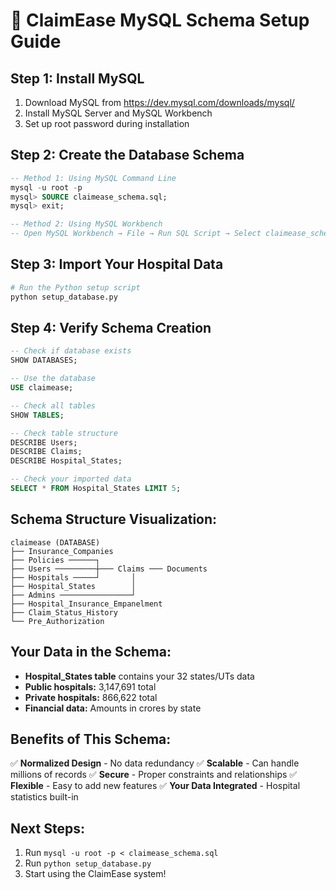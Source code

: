 # 🏥 ClaimEase MySQL Schema Setup Guide

## Step 1: Install MySQL
1. Download MySQL from https://dev.mysql.com/downloads/mysql/
2. Install MySQL Server and MySQL Workbench
3. Set up root password during installation

## Step 2: Create the Database Schema
```sql
-- Method 1: Using MySQL Command Line
mysql -u root -p
mysql> SOURCE claimease_schema.sql;
mysql> exit;

-- Method 2: Using MySQL Workbench
-- Open MySQL Workbench → File → Run SQL Script → Select claimease_schema.sql
```

## Step 3: Import Your Hospital Data
```bash
# Run the Python setup script
python setup_database.py
```

## Step 4: Verify Schema Creation
```sql
-- Check if database exists
SHOW DATABASES;

-- Use the database
USE claimease;

-- Check all tables
SHOW TABLES;

-- Check table structure
DESCRIBE Users;
DESCRIBE Claims;
DESCRIBE Hospital_States;

-- Check your imported data
SELECT * FROM Hospital_States LIMIT 5;
```

## Schema Structure Visualization:

```
claimease (DATABASE)
├── Insurance_Companies
├── Policies ──────┐
├── Users ─────────┼─── Claims ─── Documents
├── Hospitals ─────┘       │
├── Hospital_States        │
├── Admins ────────────────┘
├── Hospital_Insurance_Empanelment
├── Claim_Status_History
└── Pre_Authorization
```

## Your Data in the Schema:
- **Hospital_States table** contains your 32 states/UTs data
- **Public hospitals:** 3,147,691 total
- **Private hospitals:** 866,622 total
- **Financial data:** Amounts in crores by state

## Benefits of This Schema:
✅ **Normalized Design** - No data redundancy
✅ **Scalable** - Can handle millions of records
✅ **Secure** - Proper constraints and relationships
✅ **Flexible** - Easy to add new features
✅ **Your Data Integrated** - Hospital statistics built-in

## Next Steps:
1. Run `mysql -u root -p < claimease_schema.sql`
2. Run `python setup_database.py`
3. Start using the ClaimEase system!